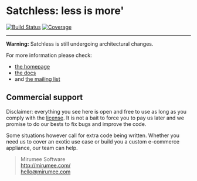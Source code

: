 Satchless: less is more'
======================

[![Build Status](https://secure.travis-ci.org/mirumee/satchless.svg)](https://travis-ci.org/mirumee/satchless) [![Coverage](https://img.shields.io/codecov/c/github/mirumee/satchless/master.svg)](http://codecov.io/github/mirumee/satchless?branch=master)

------

**Warning:** Satchless is still undergoing architectural changes.

For more information please check:

* [the homepage](http://satchless.com)
* [the docs](http://docs.satchless.com)
* and [the mailing list](http://groups.google.com/group/satchless)


Commercial support
------------------

Disclaimer: everything you see here is open and free to use as long as you comply with the [license](LICENSE). It is not a bait to force you to pay us later and we promise to do our bests to fix bugs and improve the code.

Some situations however call for extra code being written. Whether you need us to cover an exotic use case or build you a custom e-commerce appliance, our team can help.

> Mirumee Software  
> http://mirumee.com/  
> hello@mirumee.com
